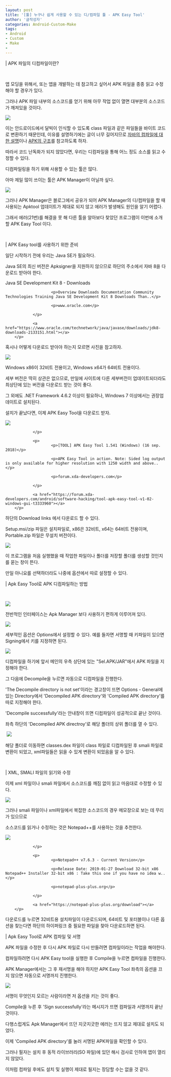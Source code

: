 ```yaml
---
layout: post
title: '[툴] 누구나 쉽게 사용할 수 있는 디/컴파일 툴 - APK Easy Tool'
author: '글작성자'
categories: Android-Custom-Make
tags:
- Android
- Custom
- Make
-
---
```



<script> location.href='https://cafe.naver.com/develoid/843391' ; </script>

<p>|&nbsp;APK 파일의 디컴파일이란?</p>
<p>&nbsp;&nbsp;</p>
<p>앱 모딩을 위해서, 또는 앱을 개발하는 데 참고하고 싶어서 APK 파일을 종종 읽고 수정해야 할 경우가 있다.</p>
<p>그러나 APK 파일 내부의 소스코드를 얻기 위해 아무 작업 없이 열면 대부분의 소스코드가 깨져있을 것이다.</p>
<p><img src="https://cafeptthumb-phinf.pstatic.net/MjAxOTAxMzFfMTE3/MDAxNTQ4OTQxMDk3MTI3.VMoGPa5LBTWSU9Y7oqG2tOryKcVULN6h09b6553uN8Qg.nOD8HRpJsEGmNChrI3WYaaysYg8wnMS_1PHsTh63Goog.PNG.hsm8hsm8/%EC%9D%B4%EB%AF%B8%EC%A7%80_001.png?type=w740"></p>
<p>이는 안드로이드에서 달빅이 인식할 수 있도록 class 파일과 같은 파일들을 바이트 코드로 변환하기 때문인데, 이유를 설명하기에는 글이 너무 길어지므로 <a href="https://wanzargen.tistory.com/10">자바의 컴파일에 대한&nbsp;설명</a>이나 <a href="http://blurayha.blog.me/110178160957">APK의 구조</a>를&nbsp;참고하도록 하자.</p>
<p>따라서 코드 난독화가 되지 않았다면, 우리는 디컴파일을 통해 어느 정도 소스를 읽고 수정할 수 있다.</p>
<p>디컴파일링을 하기 위해 사용할 수 있는 툴은 많다.</p>
<p>아마 제일 많이 쓰이는 툴은 APK Manager이 아닐까 싶다.</p>
<p><img src="https://cafeptthumb-phinf.pstatic.net/MjAxOTAxMzFfMTUy/MDAxNTQ4OTQyNzM0NTc3.wf0K8nUpYDw8xvRzqQ8J5jbDBXg0Hrj0FGSxo0qf87sg.vM1dQ87E9Nu2oC8kKiP1cXY-xUpTMwEa6ZwEJd6mDCsg.PNG.hsm8hsm8/%EC%9D%B4%EB%AF%B8%EC%A7%80_002.png?type=w740"></p>
<p>그러나 APK Manager은 블로그에서 공유가 되어 APK Manager의 디/컴파일을 할 때 사용되는 Apktool 업데이트가 제대로 되지 않고 에러가 발생해도 원인을 알기 어렵다.</p>
<p>그래서 에러(21번)를 해결을 못 해 다른 툴을 알아보다 찾았던 프로그램이 이번에 소개할 APK Easy Tool 이다.</p>
<p>&nbsp;</p>
<p>| APK Easy tool를 사용하기 위한 준비</p>
<p>일단 시작하기 전에 우리는 Java SE가 필요하다.</p>
<p>Java SE의 최신 버전은 Apksigner을 지원하지 않으므로 하단의 주소에서 자바 8을 다운로드 받아야 한다.</p>
<p>
        <p>
                          <p>
                        <p>Java SE Development Kit 8 - Downloads</p>

                        <p>Overview Downloads Documentation Community Technologies Training Java SE Development Kit 8 Downloads Than..</p>

                        <p>www.oracle.com</p>

                </p>

                <a href="https://www.oracle.com/technetwork/java/javase/downloads/jdk8-downloads-2133151.html"></a>
        </p>

</p>
</p>
<p>혹시나 어떻게 다운로드 받아야 하는지 모르면 사진을 참고하자.</p>
<p><img src="https://cafeptthumb-phinf.pstatic.net/MjAxOTAxMzFfMjYg/MDAxNTQ4OTQ1MzQxOTk4.fkKhzq1YO_Wh38TGY0QEP8NQQhBA3HECQdx5FsYq5n4g.rhZif5TESr3m76OgDJa7TUx8QbifpLp87GSSOM8D51Mg.PNG.hsm8hsm8/%EA%B7%B8%EB%A6%BC2.png?type=w740"></p>
<p>Windows x86이 32비트 전용이고, Windows x64가 64비트 전용이다.</p>
<p>세부 버전은 딱히 상관은 없으므로, 만일에 사이트에 다른 세부버전이 업데이트되더라도 최상단에 있는 버전을 다운로드 받는 것이 좋다.</p>
<p>그 외에도 .NET Framework 4.6.2 이상이 필요하나, Windows 7 이상에서는 권장업데이트로 설치된다.</p>
<p>설치가 끝났다면, 이제 APK Easy Tool을 다운로드 받자.</p>
<p>
        <p>
                          <p>
                        <img src="https://dthumb-phinf.pstatic.net/?src=%22https%3A%2F%2Fi.imgur.com%2F95eMIU9.png%22&amp;amp;amp;amp;amp;amp;amp;amp;amp;amp;amp;amp;amp;amp;amp;amp;amp;amp;amp;amp;amp;amp;amp;amp;amp;amp;amp;amp;amp;amp;amp;amp;amp;amp;amp;amp;amp;amp;amp;amp;amp;amp;amp;amp;amp;amp;type=f560_336">
                        
                </p>

                <p>
                        <p>[TOOL] APK Easy Tool 1.541 (Windows) (16 sep. 2018)</p>

                        <p>APK Easy Tool in action. Note: Sided log output is only available for higher resolution with 1250 width and above..</p>

                        <p>forum.xda-developers.com</p>

                </p>

                <a href="https://forum.xda-developers.com/android/software-hacking/tool-apk-easy-tool-v1-02-windows-gui-t3333960"></a>
        </p>

</p>
</p>
<p>하단의 Download links 에서 다운로드 할 수 있다.</p>
<p>Setup.msi/zip 파일은 설치파일로, x86은 32비트, x64는 64비트 전용이며, Portable.zip 파일은 무설치 버전이다.</p>
<p><img src="https://cafeptthumb-phinf.pstatic.net/MjAxOTAyMDFfMTU5/MDAxNTQ4OTQ3Njg3MzQ4.KWv2kwfJjHL48HegPpA6eHzcGq5kaETD-vUlfWBit6Ig.fF-OXxchun8aaUpKnshQBIMpVfsrHKXc1284eCvWG2Ag.PNG.hsm8hsm8/%EC%9D%B4%EB%AF%B8%EC%A7%80_008.png?type=w740"></p>
<p>이 프로그램을 처음 실행했을 때 작업한 파일이나 폴더를 저장할 폴더를 생성할 것인지를 묻는 창이 뜬다.</p>
<p>만일 아니요를 선택하더라도 나중에 옵션에서 따로 설정할 수 있다.</p>
<p>|&nbsp;Apk Easy Tool로 APK 디컴파일하는 방법</p>
<p>&nbsp;</p>
<p><img src="https://cafeptthumb-phinf.pstatic.net/MjAxOTAxMTFfMTA3/MDAxNTQ3MjA2MDU2MjQ3.jfzRVlYdXpptYpspTJttz2t91WG7mDC--gjcBczunAkg.Fc0h4UJiFY5DxbHZhvPhcvMbpRcWvmiCVg7CSudgeyMg.PNG.hsm8hsm8/1.png?type=w740"></p>
<p>전반적인 인터페이스는 Apk Manager 보다 사용하기 편하게 이루어져 있다.</p>
<p><img src="https://cafeptthumb-phinf.pstatic.net/MjAxOTAyMDFfODcg/MDAxNTQ4OTUyMjA3MzUw.QWfksdsy79TQTxXvG6t1fdSLaYCw8NxMECr7j10K64kg.M3qZ5kjhZxdnYrKGheCv84Yl5yVIyBvztIin5BibHSwg.PNG.hsm8hsm8/%EC%9D%B4%EB%AF%B8%EC%A7%80_007.png?type=w740"></p>
<p>세부적인 옵션은 Options에서 설정할 수 있다. 예를 들자면 서명할 때 키파일이 있으면 Signing에서 키를 지정하면 된다.</p>
<p><img src="https://cafeptthumb-phinf.pstatic.net/MjAxOTAyMDFfODQg/MDAxNTQ4OTYwNzE4MDIx.jEXY4N3Qvy8iILYpivG0jN23BInsfeVAQc3Q-AEndtMg.fkCbGyTFwW09J77mOsv3Cu7ygf7-4TdbdGSt9khNwjwg.PNG.hsm8hsm8/1.png?type=w740"></p>
<p>디컴파일을 하기에 앞서 메인의 우측 상단에 있는 "Sel.APK/JAR"에서 APK 파일을 지정해야 한다.</p>
<p>그 다음에 Decompile을 누르면 자동으로 디컴파일을 진행한다.</p>
<p>'The Decompile directory is not set'이라는 경고창이 뜨면&nbsp;Options - General에 있는 Directory에서 'Decompiled APK directory'와 'Compiled APK directory'를 따로 지정해야 한다.</p>
<p>'Decompile successfully'라는 안내창이 뜨면 디컴파일이 성공적으로 끝난 것이다.</p>
<p>좌측 하단의 'Decompiled APK directroy'로 해당 폴더의 상위 폴더를 열 수 있다.</p>
<p>&nbsp;<img src="https://cafeptthumb-phinf.pstatic.net/MjAxOTAyMDFfMTc0/MDAxNTQ4OTUzNDg0Njcz.fXDcj-QmcaUP5kIzQC7kMXFUaipTPI-KJrDkI1xCHzQg.o1-_J3kqiciNtD4pzLz8kH2DBR73ExfxsP2d1gf-QBMg.PNG.hsm8hsm8/%EC%9D%B4%EB%AF%B8%EC%A7%80_009.png?type=w740"></p>
<p>해당 폴더로 이동하면 classes.dex 파일이 class 파일로 디컴파일된 후 smali 파일로 변환이 되었고, xml파일들은 읽을 수 있게 변환이 되었음을 알 수 있다.</p>
<p>&nbsp;</p>
<p>|&nbsp;XML, SMALI 파일의 읽기와 수정</p>
<p>이제 xml 파일이나 smali 파일에서 소스코드를 깨짐 없이 읽고 마음대로 수정할 수 있다.</p>
<p><img src="https://cafeptthumb-phinf.pstatic.net/MjAxOTAyMDFfMjU4/MDAxNTQ4OTg4ODMzNTM4.EKSLFQp1exu5pIARWnTgbJfIXgvaj5OTW2AXOosiHHUg.qz9L_NjLRDl9JrSZo4E162Z-J8Mv_BuGd6NypFpY61Ag.PNG.hsm8hsm8/2.png?type=w740"></p>
<p>그러나&nbsp;smali 파일이나 xml파일에서&nbsp;복잡한 소스코드의 경우 메모장으로 보는 데 무리가 있으므로</p>
<p>소스코드를 읽거나 수정하는 것은 Notepad++를 사용하는 것을 추천한다.</p>
<p>
        <p>
                          <p>
                        <img src="https://dthumb-phinf.pstatic.net/?src=%22https%3A%2F%2Fnotepad-plus-plus.org%2Fassets%2Fimages%2Ffolder_download_4.png%22&amp;amp;amp;amp;amp;amp;amp;amp;amp;amp;amp;amp;amp;amp;amp;amp;amp;amp;amp;amp;amp;amp;amp;amp;type=f220">
                        
                </p>

                <p>
                        <p>Notepad++ v7.6.3 - Current Version</p>

                        <p>Release Date: 2019-01-27 Download 32-bit x86 Notepad++ Installer 32-bit x86 : Take this one if you have no idea w..</p>

                        <p>notepad-plus-plus.org</p>

                </p>

                <a href="https://notepad-plus-plus.org/download"></a>
        </p>

</p>
</p>
<p>다운로드를 누르면 32비트용 설치파일이 다운로드되며, 64비트 및 포터블이나 다른 옵션을 찾는다면 하단의 하이퍼링크 중 필요한 파일을 찾아 다운로드하면 된다.</p>
<p>|&nbsp;Apk Easy Tool로 APK 컴파일 및 서명</p>
<p>APK 파일을 수정한 후 다시 APK 파일로 다시 만들려면 컴파일이라는 작업을 해야한다.</p>
<p>컴파일하려면 다시 APK Easy tool을 실행한 후 Compile을 누르면 컴파일을 진행한다.</p>
<p>APK Manager에서는 그 후 재서명을 해야 하지만 APK Easy Tool 좌측의 옵션을 끄지 않으면 자동으로 서명까지 진행한다.</p>
<p><img src="https://cafeptthumb-phinf.pstatic.net/MjAxOTAyMDFfMTg3/MDAxNTQ4OTYwNzUyNDAz.8mUdEUY4DLFZOnfJ20wyLYPyrs4UDeBVpPto1LihH2Mg.HpCcatPbBxwQ7bhO53nE7BeL0kbxP7D4U55Xt4XE7yYg.PNG.hsm8hsm8/2.png?type=w740"></p>
<p>서명이 무엇인지 모르는 사람이라면 저 옵션을 키는 것이 좋다.</p>
<p>Compile을 누른 후 'Sign successfully'라는 메시지가 뜨면 컴파일과 서명까지 끝난 것이다.</p>
<p>다행스럽게도 Apk Manager에서 뜨던 지긋지긋한 에러는 뜨지 않고 제대로 설치도 되었다.</p>
<p>이제 'Compiled APK directory'를 눌러 서명된 APK파일을 확인할 수 있다.</p>
<p>그러나 필자는 설치 후 동적 라이브러리(SO 파일)에 있던 해시 검사로 인하여 앱이 열리지 않았다.</p>
<p>이처럼&nbsp;컴파일 후에도 설치 및 실행이 제대로 될지는 장담할 수는 없을 것 같다.</p>

